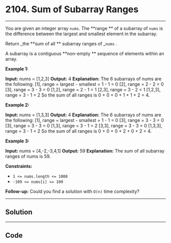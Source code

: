 # 2104. Sum of Subarray Ranges

---

You are given an integer array `nums`. The **range ** of a subarray of `nums` is the difference between the largest and smallest element in the subarray.

Return _the **sum of all ** subarray ranges of _`nums` _._

A subarray is a contiguous **non-empty ** sequence of elements within an array.

 

**Example 1:**


**Input:** nums = [1,2,3]
**Output:** 4
**Explanation:** The 6 subarrays of nums are the following:
[1], range = largest - smallest = 1 - 1 = 0 
[2], range = 2 - 2 = 0
[3], range = 3 - 3 = 0
[1,2], range = 2 - 1 = 1
[2,3], range = 3 - 2 = 1
[1,2,3], range = 3 - 1 = 2
So the sum of all ranges is 0 + 0 + 0 + 1 + 1 + 2 = 4.

**Example 2:**


**Input:** nums = [1,3,3]
**Output:** 4
**Explanation:** The 6 subarrays of nums are the following:
[1], range = largest - smallest = 1 - 1 = 0
[3], range = 3 - 3 = 0
[3], range = 3 - 3 = 0
[1,3], range = 3 - 1 = 2
[3,3], range = 3 - 3 = 0
[1,3,3], range = 3 - 1 = 2
So the sum of all ranges is 0 + 0 + 0 + 2 + 0 + 2 = 4.


**Example 3:**


**Input:** nums = [4,-2,-3,4,1]
**Output:** 59
**Explanation:** The sum of all subarray ranges of nums is 59.


 

**Constraints:**

  * `1 <= nums.length <= 1000`
  * `-109 <= nums[i] <= 109`



 

**Follow-up:** Could you find a solution with `O(n)` time complexity?

---

## Solution



---

## Code
```python


```